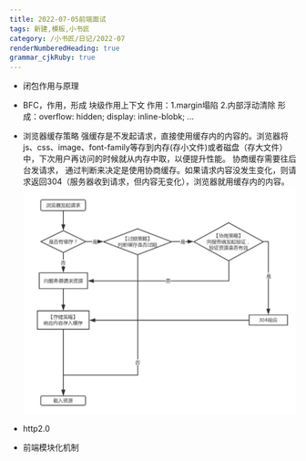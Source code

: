 ```yaml
---
title: 2022-07-05前端面试
tags: 新建,模板,小书匠
category: /小书匠/日记/2022-07
renderNumberedHeading: true
grammar_cjkRuby: true
---
```



- 闭包作用与原理

- BFC，作用，形成
块级作用上下文
作用：1.margin塌陷 2.内部浮动清除
形成：overflow: hidden; display: inline-blobk; ...
- 浏览器缓存策略
强缓存是不发起请求，直接使用缓存内的内容的。浏览器将js、css、image、font-family等存到内存(存小文件)或者磁盘（存大文件）中，下次用户再访问的时候就从内存中取，以便提升性能。
协商缓存需要往后台发请求， 通过判断来决定是使用协商缓存。如果请求内容没发生变化，则请求返回304（服务器收到请求，但内容无变化），浏览器就用缓存内的内容。
![enter description here](./images/1657025827479.png)

- http2.0
- 前端模块化机制